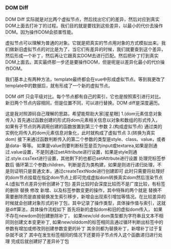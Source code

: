 ### DOM Diff
DOM Diff 实际就是对比两个虚拟节点，然后找出它们的差异，然后对应到真实DOM上面去打补丁的过程。我们目的就是要找到这些差异，以最小的代价去操作DOM。因为操作DOM会损害性能。

虚拟节点可以理解为普通的对象。它就是把真实的节点用对象的方式模拟出来。我们做新旧虚拟节点的对比是为了，当它们有差异的时候，我们就要查到这个差异，然后形成一个补丁，然后再让它跟真实DOM去进行匹配。然后把补丁打到真实DOM上面去。其实最终那一步还是要操作DOM，但是呢是以差异化最小的代价操作DOM。

我们基本上有两种方法，template最终都会在vue中形成虚拟节点。等到我更改了template中的数据后，就有形成了一个新的虚拟节点。

DOM diff 只会平级对比。每个节点都有自己的索引，它也是按照索引进行对比。新旧两个节点内容相同，但是位置不同，可以进行替换。DOM diff是深度遍历。



这是我对照源码自己理解的思路，希望能帮助大家[星星眼]
1.(dom元素信息对象传入)
  首先通过函数创建的形式将dom元素相关信息以对象和数组的形式传入，
如果有子节点则再调用创建的函数放置到第三个参数 
2.(构成虚拟节点)
  通过类的实例化将传入的dom元素信息对象化，此时就构成了虚拟节点
3.(转换为真实dom)
  接下来通过函数判断传入的第二个参数的类型是style、class、value，或者是data-
等等。
  如果是value则要判断标签是否为input或textarea,如果是则通过.value设置，不是则通过setAttribute进行设置，如果是style则通过.style.cssText进行设置，其他剩下的也都已setAttrbute进行设置
  处理完标签参数后 循环第三个参数children，判断是否为类构建，如果是则进行递归处理，不是则证明只是普通文本，通过createTextNode进行创建即可
此时只需要将处理好的dom节点挂载在指定dom节点上即可完成虚拟dom转换真实dom然后渲染节点
4.(虚拟节点差异分析创建补丁包)
  差异比较时会深度比较而不是广度比较，有标签的删除 替换 修改 新增、以及标签参数变更的操作，其中特殊的两个就是
替换不需要删除而是直接替换发生索引移步，新增会出现索引增加等情况。在比较差异的时候就会创建对象形式的补丁包，其中记录了操作类型，具体操作值与索引，这就是diff算法，具体操作流程如下
 首先将新的虚拟dom和旧的虚拟dom传入，
如果不存在newdom则创建删除补丁，
如果new/old dom类型都为字符串且文本不相同则创建文本变更补丁,
如果new/olddom的标签相同且通过循环判断出标签中的参数有增加或修改则创建参数变更的补丁
其余则都为替换补丁，新增补丁过于复杂就不说了
其中在发生标签相同的情况下还要将子节点传入这个函数递归进行处理
完成后就创建好了差异补丁包